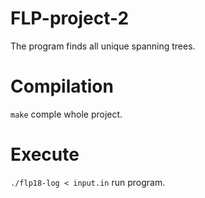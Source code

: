 # FLP-project-2
The program finds all unique spanning trees.
# Compilation
`make` comple whole project.
# Execute
`./flp18-log < input.in` run program.